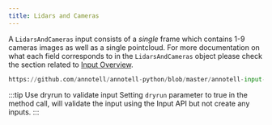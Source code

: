 ```yaml
---
title: Lidars and Cameras
---
```


A `LidarsAndCameras` input consists of a *single* frame which contains 1-9 cameras images as well as a single pointcloud. For more documentation on what each field corresponds to in the `LidarsAndCameras` object please check the section related to [Input Overview](/docs/input-api/overview).


```python reference
https://github.com/annotell/annotell-python/blob/master/annotell-input-api/examples/lidars_and_cameras.py
```

:::tip Use dryrun to validate input
Setting `dryrun` parameter to true in the method call, will validate the input using the Input API but not create any inputs.
:::

